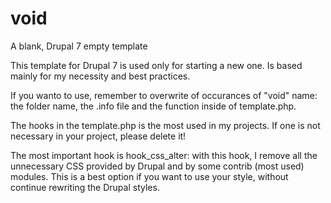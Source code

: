 # void
A blank, Drupal 7 empty template

This template for Drupal 7 is used only for starting a new one. Is based mainly for my necessity and best practices.

If you wanto to use, remember to overwrite of occurances of "void" name: the folder name, the .info file and the function inside of template.php.

The hooks in the template.php is the most used in my projects. If one is not necessary in your project, please delete it!

The most important hook is hook_css_alter: with this hook, I remove all the unnecessary CSS provided by Drupal and by some contrib (most used) modules. This is a best option if you want to use your style, without continue rewriting the Drupal styles.